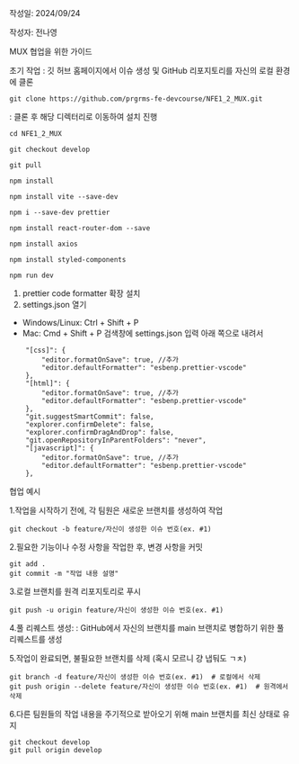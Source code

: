 작성일: 2024/09/24 

작성자: 전나영

MUX 협업을 위한 가이드

초기 작업 : 깃 허브 홈페이지에서 이슈 생성 및 GitHub 리포지토리를 자신의 로컬 환경에 클론

```
git clone https://github.com/prgrms-fe-devcourse/NFE1_2_MUX.git
```

: 클론 후 해당 디렉터리로 이동하여 설치 진행

```
cd NFE1_2_MUX

git checkout develop

git pull

npm install

npm install vite --save-dev

npm i --save-dev prettier

npm install react-router-dom --save

npm install axios

npm install styled-components

npm run dev

```
1. prettier code formatter 확장 설치
2. settings.json 열기
- Windows/Linux: Ctrl + Shift + P
- Mac: Cmd + Shift + P
검색창에 settings.json 입력
아래 쪽으로 내려서
```
    "[css]": {
        "editor.formatOnSave": true, //추가
        "editor.defaultFormatter": "esbenp.prettier-vscode"
    },
    "[html]": {
        "editor.formatOnSave": true, //추가
        "editor.defaultFormatter": "esbenp.prettier-vscode"
    },
    "git.suggestSmartCommit": false,
    "explorer.confirmDelete": false,
    "explorer.confirmDragAndDrop": false,
    "git.openRepositoryInParentFolders": "never",
    "[javascript]": {
        "editor.formatOnSave": true, //추가
        "editor.defaultFormatter": "esbenp.prettier-vscode"
    },
```

협업 예시

1.작업을 시작하기 전에, 각 팀원은 새로운 브랜치를 생성하여 작업

```
git checkout -b feature/자신이 생성한 이슈 번호(ex. #1)
```

2.필요한 기능이나 수정 사항을 작업한 후, 변경 사항을 커밋

```
git add .
git commit -m "작업 내용 설명"
```

3.로컬 브랜치를 원격 리포지토리로 푸시

```
git push -u origin feature/자신이 생성한 이슈 번호(ex. #1)
```

4.풀 리퀘스트 생성: : GitHub에서 자신의 브랜치를 main 브랜치로 병합하기 위한 풀 리퀘스트를 생성

5.작업이 완료되면, 불필요한 브랜치를 삭제 (혹시 모르니 걍 냅둬도 ㄱㅊ)

```
git branch -d feature/자신이 생성한 이슈 번호(ex. #1)  # 로컬에서 삭제
git push origin --delete feature/자신이 생성한 이슈 번호(ex. #1)  # 원격에서 삭제
```

6.다른 팀원들의 작업 내용을 주기적으로 받아오기 위해 main 브랜치를 최신 상태로 유지

```
git checkout develop
git pull origin develop
```
